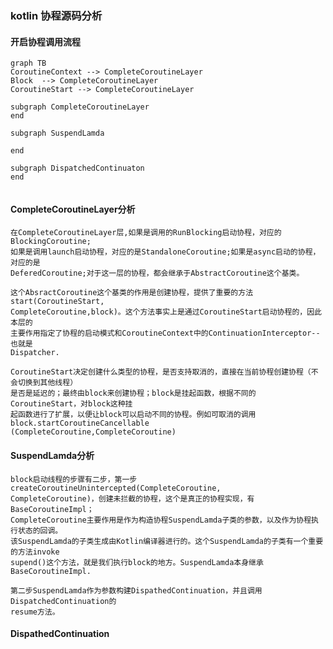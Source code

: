 ### kotlin 协程源码分析

#### 开启协程调用流程

```mermaid
graph TB
CoroutineContext --> CompleteCoroutineLayer
Block  --> CompleteCoroutineLayer             
CoroutineStart --> CompleteCoroutineLayer

subgraph CompleteCoroutineLayer
end

subgraph SuspendLamda

end

subgraph DispatchedContinuaton
end


```

#### CompleteCoroutineLayer分析
    在CompleteCoroutineLayer层,如果是调用的RunBlocking启动协程，对应的BlockingCoroutine;
    如果是调用launch启动协程，对应的是StandaloneCoroutine;如果是async启动的协程，对应的是
    DeferedCoroutine;对于这一层的协程，都会继承于AbstractCoroutine这个基类。
    
    这个AbsractCoroutine这个基类的作用是创建协程，提供了重要的方法start(CoroutineStart,
    CompleteCoroutine,block)。这个方法事实上是通过CoroutineStart启动协程的，因此本层的
    主要作用指定了协程的启动模式和CoroutineContext中的ContinuationInterceptor--也就是
    Dispatcher.
    
    CoroutineStart决定创建什么类型的协程，是否支持取消的，直接在当前协程创建协程（不会切换到其他线程）
    是否是延迟的；最终由block来创建协程；block是挂起函数，根据不同的CoroutineStart，对block这种挂
    起函数进行了扩展，以便让block可以启动不同的协程。例如可取消的调用block.startCoroutineCancellable
    (CompleteCoroutine,CompleteCoroutine)

    

#### SuspendLamda分析
    block启动线程的步骤有二步，第一步createCoroutineUnintercepted(CompleteCoroutine,
    CompleteCoroutine)，创建未拦截的协程，这个是真正的协程实现，有BaseCoroutineImpl；
    CompleteCoroutine主要作用是作为构造协程SuspendLamda子类的参数，以及作为协程执行状态的回调。
    该SuspendLamda的子类生成由Kotlin编译器进行的。这个SuspendLamda的子类有一个重要的方法invoke
    supend()这个方法，就是我们执行block的地方。SuspendLamda本身继承BaseCoroutineImpl.
    
    第二步SuspendLamda作为参数构建DispathedContinuation，并且调用DispatchedContinuation的
    resume方法。
    
    

#### DispathedContinuation
    
